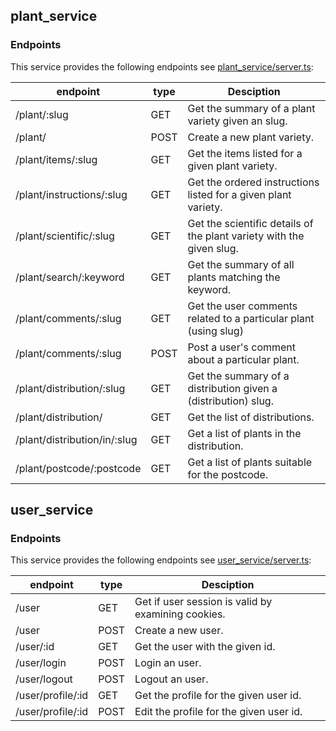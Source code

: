 ## plant\_service

### Endpoints 

This service provides the following endpoints see [plant_service/server.ts](plant_service/server.ts):

| endpoint                      | type  | Desciption                                                            |
|-------------------------------|-------|-----------------------------------------------------------------------|
|/plant/:slug                   | GET   | Get the summary of a plant variety given an slug.                     |
|/plant/                        | POST  | Create a new plant variety.                                           |
|/plant/items/:slug             | GET   | Get the items listed for a given plant variety.                       |
|/plant/instructions/:slug      | GET   | Get the ordered instructions listed for a given plant variety.        |
|/plant/scientific/:slug        | GET   | Get the scientific details of the plant variety with the given slug.  |
|/plant/search/:keyword         | GET   | Get the summary of all plants matching the keyword.                   |
|/plant/comments/:slug          | GET   | Get the user comments related to a particular plant (using slug)      |
|/plant/comments/:slug          | POST  | Post a user's comment about a particular plant.                       |
|/plant/distribution/:slug      | GET   | Get the summary of a distribution given a (distribution) slug.        |
|/plant/distribution/           | GET   | Get the list of distributions.                                        |
|/plant/distribution/in/:slug   | GET   | Get a list of plants in the distribution.                             |
|/plant/postcode/:postcode      | GET   | Get a list of plants suitable for the postcode.                       |


## user\_service

### Endpoints
This service provides the following endpoints see [user_service/server.ts](user_service/server.ts):

| endpoint                      | type  | Desciption                                                            |
|-------------------------------|-------|-----------------------------------------------------------------------|
|/user                          | GET   | Get if user session is valid by examining cookies.                    |
|/user                          | POST  | Create a new user.                                                    |
|/user/:id                      | GET   | Get the user with the given id.                                       |
|/user/login                    | POST  | Login an user.                                                        |
|/user/logout                   | POST  | Logout an user.                                                       |
|/user/profile/:id              | GET   | Get the profile for the given user id.                                | 
|/user/profile/:id              | POST  | Edit the profile for the given user id.                               |
